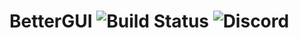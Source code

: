 # BetterGUI ![Build Status](https://ci.codemc.io/job/BetterGUI-MC/job/BetterGUI/badge/icon) ![Discord](https://img.shields.io/discord/660795353037144064)
